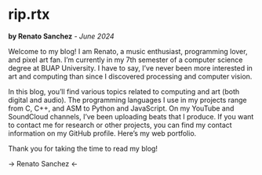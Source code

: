 # rip.rtx 
**by Renato Sanchez** - *June 2024*

Welcome to my blog! I am Renato, a music enthusiast, programming lover, and pixel art fan. I’m currently in my 7th semester of a computer science degree at BUAP University. I have to say, I’ve never been more interested in art and computing than since I discovered processing and computer vision.

In this blog, you’ll find various topics related to computing and art (both digital and audio). The programming languages I use in my projects range from C, C++, and ASM to Python and JavaScript. On my YouTube and SoundCloud channels, I’ve been uploading beats that I produce. If you want to contact me for research or other projects, you can find my contact information on my GitHub profile. Here’s my web portfolio.

Thank you for taking the time to read my blog!

-> Renato Sanchez <-

